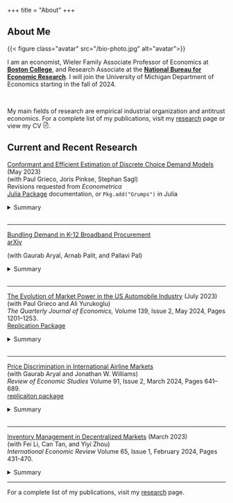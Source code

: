 +++
title = "About"
+++

## About Me

{{< figure class="avatar" src="/bio-photo.jpg" alt="avatar">}}

I am an economist, Wieler Family Associate Professor of Economics at [**Boston College**](https://www.bc.edu/bc-web/schools/morrissey/departments/economics.html), and Research Associate at the [**National Bureau for Economic Research**](https://www.nber.org).  I will join the University of Michigan Department of Economics starting in the fall of 2024.  

<br>

My main fields of research are empirical industrial organization and antitrust economics. For a complete list of my publications, visit my [research](/research) page or view my CV
[<svg xmlns="http://www.w3.org/2000/svg" width="1em" height="1em" fill="currentColor" class="bi bi-file-earmark-text" viewBox="0 0 16 16"><path d="M5.5 7a.5.5 0 0 0 0 1h5a.5.5 0 0 0 0-1h-5zM5 9.5a.5.5 0 0 1 .5-.5h5a.5.5 0 0 1 0 1h-5a.5.5 0 0 1-.5-.5zm0 2a.5.5 0 0 1 .5-.5h2a.5.5 0 0 1 0 1h-2a.5.5 0 0 1-.5-.5z"/><path d="M9.5 0H4a2 2 0 0 0-2 2v12a2 2 0 0 0 2 2h8a2 2 0 0 0 2-2V4.5L9.5 0zm0 1v2A1.5 1.5 0 0 0 11 4.5h2V14a1 1 0 0 1-1 1H4a1 1 0 0 1-1-1V2a1 1 0 0 1 1-1h5.5z"/></svg>](/CharlesMurryCV.pdf). 
<!-- For a detailed description of my research, check out my [research statement](/Murry_ResearchStatement.pdf). -->


## Current and Recent Research

[Conformant and Efficient Estimation of Discrete Choice Demand Models](https://paulgrieco.github.io/files/preprint/like-blp.pdf) (May 2023)  
(with Paul Grieco, Joris Pinkse, Stephan Sagl)  
Revisions requested from *Econometrica*  
[Julia Package](https://nittanylion.github.io/Grumps.jl/dev/) documentation, or ```Pkg.add("Grumps")``` in Julia 
<details>
<summary>Summary</summary>

- We propose a likelihood based estimator for BLP-style demand models that natively incorporates multiple sources of data:  "micro" data from individual purchases and aggregate data on shares and prices.  

</details>

<br>

---

[Bundling Demand in K-12 Broadband Procurement](/working_papers/Bundling_Demand_in_K12_Feb24.pdf)  
[arXiv](https://arxiv.org/abs/2402.07277)  
<!-- [slides, 20m](/working_papers/broadband_20m.pdf)   -->
(with Gaurab Aryal, Arnab Palit, and Pallavi Pal)

<details>
<summary>Summary</summary>

- Geographically bundling schools in broadband procurement had a large effect on prices and speed, likely due to improved competition and an exposure problem. We show large welfare increases to schools from the new procurement design. 

</details>

<br>

---


[The Evolution of Market Power in the US Automobile Industry](/working_papers/CarMarkupsJuly2023.pdf) (July 2023)    
(with Paul Grieco and Ali Yurukoglu)  
*The Quarterly Journal of Economics,* Volume 139, Issue 2, May 2024, Pages 1201–1253.  
[Replication Package](https://dataverse.harvard.edu/dataset.xhtml?persistentId=doi:10.7910/DVN/CZGOKP)
<details>
<summary>Summary</summary>

- We estimate a decrease in markups and a rise in consumer surplus in the US automobile market from 1980--2018. Production efficiencies and rising product quality are the main sources for the increase in consumer surplus, not changes in market concentration or changing preferences. 

</details>

<br>

---

[Price Discrimination in International Airline Markets](https://arxiv.org/abs/2102.05751)  
(with Gaurab Aryal and Jonathan W. Williams)  
*Review of Economic Studies* Volume 91, Issue 2, March 2024, Pages 641–689.   
[replicaiton package](https://zenodo.org/record/7392123)
<details>
<summary>Summary</summary>

- We develop and estimate a model of dynamic pricing and price discrimination of a monopolist airline to quantify how consumers and firms split surplus. 
- Airlines achieve 77% of 1st-best welfare and most of the gap is due to private information by passengers, not airline uncertainty about future arriving passengers. 

</details>

<br>

---

[Inventory Management in Decentralized Markets](/working_papers/inventory_march2023.pdf) (March 2023)  
(with Fei Li, Can Tan, and Yiyi Zhou)  
*International Economic Review* Volume 65, Issue 1, February 2024, Pages 431-470.  
<details>
<summary>Summary</summary>

- We present a model of an intermediary that faces search frictions in both the "retail" and "wholesale" market. In equilibrium, intermediaries hold and manage inventory.  
- We quantify the model and find that incentives for inventory management in the used car market come from search frictions, not inventory holding costs.

</details>


  

<!-- [Price Discrimination and Product Variety: the Case of Implantable Medical Devices](./)
(with Kritika Goel, Michael Grubb, and Julie Mortimer)
- Direct price discrimination promotes efficiencies in manufacturers' product line decisions. Fewer products are introduced when manufacturers can price discriminate.  
- We show this in the context of medical devices, where price discrimination allows smaller hospitals to purchase MRI-compatible heart devices for lower prices.  -->

<!-- [Overcoming the exposure problem: The case of K-12 broadband procurement(./)]
(with Gaurab Aryal, Pallavi Pal, and Arnab Palit) -->



---
For a complete list of my publications, visit my [research](/research) page. 
